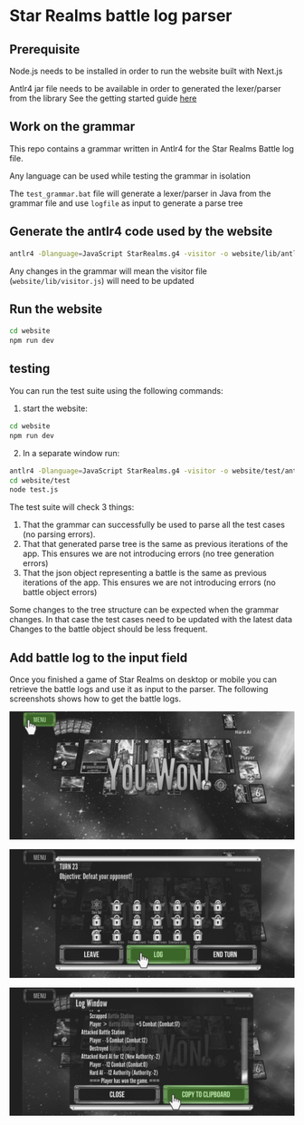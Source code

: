 # Star Realms battle log parser

## Prerequisite

Node.js needs to be installed in order to run the website built with Next.js

Antlr4 jar file needs to be available in order to generated the lexer/parser from the library
See the getting started guide [here](https://github.com/antlr/antlr4/blob/master/doc/getting-started.md)

## Work on the grammar

This repo contains a grammar written in Antlr4 for the Star Realms Battle log file.

Any language  can be used while testing the grammar in isolation

The `test_grammar.bat` file will generate a lexer/parser in Java from the grammar file
and use `logfile` as input to generate a parse tree

## Generate the antlr4 code used by the website

```bash
antlr4 -Dlanguage=JavaScript StarRealms.g4 -visitor -o website/lib/antlr4
```

Any changes in the grammar will mean the visitor file (`website/lib/visitor.js`) will need to be updated

## Run the website

```bash
cd website
npm run dev
```

## testing

You can run the test suite using the following commands:

1. start the website:
```bash
cd website
npm run dev
```
2. In a separate window run:
```bash
antlr4 -Dlanguage=JavaScript StarRealms.g4 -visitor -o website/test/antlr4
cd website/test
node test.js
```

The test suite will check 3 things:
1. That the grammar can successfully be used to parse all the test cases (no parsing errors).
2. That that generated parse tree is the same as previous iterations of the app. This ensures we are not introducing errors (no tree generation errors)
3. That the json object representing a battle is the same as previous iterations of the app. This ensures we are not introducing errors (no battle object errors)

Some changes to the tree structure can be expected when the grammar changes. In that case the test cases need to be updated with the latest data
Changes to the battle object should be less frequent.


## Add battle log to the input field

Once you finished a game of Star Realms on desktop or mobile you can retrieve the battle logs and
use it as input to the parser. The following screenshots shows how to get the battle logs.

![1](./assets/1.png)

![2](./assets/2.png)

![3](./assets/3.png)